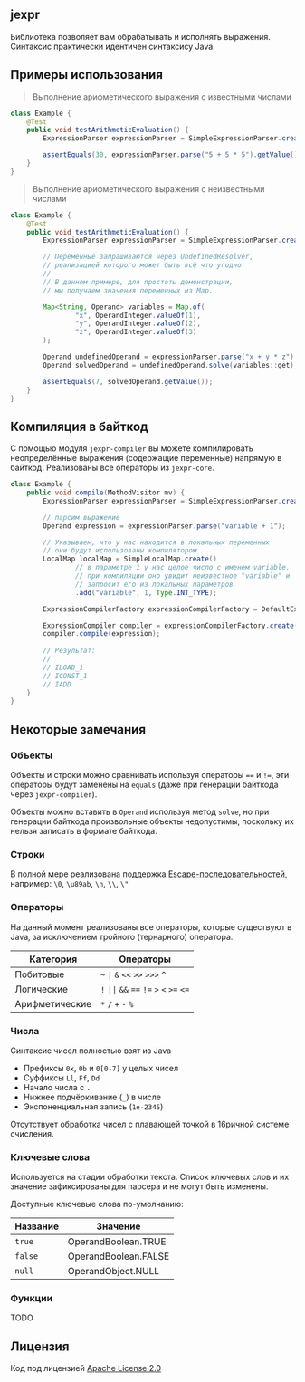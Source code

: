 ## jexpr

Библиотека позволяет вам обрабатывать и исполнять выражения. Синтаксис практически
идентичен синтаксису Java.

## Примеры использования

> Выполнение арифметического выражения с известными числами

```java
class Example {
    @Test
    public void testArithmeticEvaluation() {
        ExpressionParser expressionParser = SimpleExpressionParser.createDefault();

        assertEquals(30, expressionParser.parse("5 + 5 * 5").getValue());
    }
}
```

> Выполнение арифметического выражения с неизвестными числами

```java
class Example {
    @Test
    public void testArithmeticEvaluation() {
        ExpressionParser expressionParser = SimpleExpressionParser.createDefault();

        // Переменные запрашиваются через UndefinedResolver,
        // реализацией которого может быть всё что угодно.
        //
        // В данном примере, для простоты демонстрации,
        // мы получаем значения переменных из Map.

        Map<String, Operand> variables = Map.of(
                "x", OperandInteger.valueOf(1),
                "y", OperandInteger.valueOf(2),
                "z", OperandInteger.valueOf(3)
        );

        Operand undefinedOperand = expressionParser.parse("x + y * z");
        Operand solvedOperand = undefinedOperand.solve(variables::get);

        assertEquals(7, solvedOperand.getValue());
    }
}
```

## Компиляция в байткод

С помощью модуля `jexpr-compiler` вы можете компилировать неопределённые выражения (содержащие переменные)
напрямую в байткод. Реализованы все операторы из `jexpr-core`.

```java
class Example {
    public void compile(MethodVisitor mv) {
        ExpressionParser expressionParser = SimpleExpressionParser.createDefault();

        // парсим выражение
        Operand expression = expressionParser.parse("variable + 1");

        // Указываем, что у нас находится в локальных переменных
        // они будут использованы компилятором
        LocalMap localMap = SimpleLocalMap.create()
                // в параметре 1 у нас целое число с именем variable.
                // при компиляции оно увидит неизвестное "variable" и 
                // запросит его из локальных параметров
                .add("variable", 1, Type.INT_TYPE);

        ExpressionCompilerFactory expressionCompilerFactory = DefaultExpressionCompilerFactory.createDefault();

        ExpressionCompiler compiler = expressionCompilerFactory.create(mv, localMap);
        compiler.compile(expression);
        
        // Результат:
        //
        // ILOAD_1
        // ICONST_1
        // IADD
    }
}
```

## Некоторые замечания

### Объекты

Объекты и строки можно сравнивать используя операторы `==` и `!=`, эти операторы будут заменены
на `equals` (даже при генерации байткода через `jexpr-compiler`).

Объекты можно вставить в `Operand` используя метод `solve`, но при генерации байткода
произвольные объекты недопустимы, поскольку их нельзя записать в формате байткода.

### Строки

В полной мере реализована
поддержка [Escape-последовательностей](https://docs.oracle.com/javase/specs/jls/se8/html/jls-3.html#jls-3.10.6),
например: `\0`, `\u89ab`, `\n`, `\\`, `\"`

### Операторы

На данный момент реализованы все операторы, которые существуют в Java,
за исключением тройного (тернарного) оператора.

| Категория      | Операторы                                                      |
|----------------|----------------------------------------------------------------|
| Побитовые      | `~` <code>&#124;</code> `&` `<<` `>>` `>>>` `^`                |
| Логические     | `!` <code>&#124;&#124;</code> `&&` `==` `!=` `>` `<` `>=` `<=` |
| Арифметические | `*` `/` `+` `-` `%`                                            |

### Числа

Синтаксис чисел полностью взят из Java

- Префиксы `0x`, `0b` и `0[0-7]` у целых чисел
- Суффиксы `Ll`, `Ff`, `Dd`
- Начало числа с `.`
- Нижнее подчёркивание (`_`) в числе
- Экспоненциальная запись (`1e-2345`)

Отсутствует обработка чисел с плавающей точкой в 16ричной системе счисления.

### Ключевые слова

Используется на стадии обработки текста. Список ключевых слов и их значение
зафиксированы для парсера и не могут быть изменены.

Доступные ключевые слова по-умолчанию:

| Название | Значение             |
|----------|----------------------|
| `true`   | OperandBoolean.TRUE  |
| `false`  | OperandBoolean.FALSE |
| `null`   | OperandObject.NULL   |

### Функции

TODO

## Лицензия

Код под лицензией [Apache License 2.0](LICENSE)
